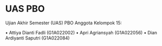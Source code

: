 # UAS PBO

Ujian Akhir Semester (UAS) PBO Anggota Kelompok 15:

•	Attiya Dianti Fadli (G1A022002)
•	Apri Agriansyah (G1A022056)
•	Dian Ardiyanti Saputri (G1A022084)

